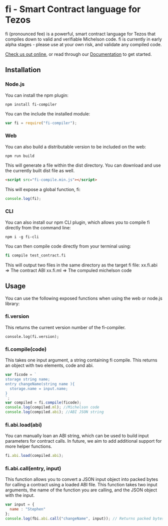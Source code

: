 # fi - Smart Contract language for Tezos

fi (pronounced fee) is a powerful, smart contract language for Tezos that compiles down to valid and verifiable Michelson code. fi is currently in early alpha stages - please use at your own risk, and validate any compiled code.

[Check us out online](https://fi-code.com), or read through our [Documentation](https://learn.fi-code.com/) to get started.

## Installation

### Node.js

You can install the npm plugin:

```npm install fi-compiler```

You can the include the installed module:

```javascript
var fi = require("fi-compiler");
```

### Web

You can also build a distributable version to be included on the web:

```npm run build```

This will generate a file within the dist directory. You can download and use the currently built dist file as well.

```html
<script src="fi-compile.min.js"></script>
```

This will expose a global function, fi:

```javascript
console.log(fi);
```

### CLI

You can also install our npm CLI plugin, which allows you to compile fi directly from the command line:

```npm i -g fi-cli```

You can then compile code directly from your terminal using:

```bash
fi compile test_contract.fi
```
This will output two files in the same directory as the target fi file:
xx.fi.abi => The contract ABI
xx.fi.ml => The compuled michelson code


## Usage

You can use the following exposed functions when using the web or node.js library:

### fi.version

This returns the current version number of the fi-compiler.

```console.log(fi.version);```

### fi.compile(code)

This takes one input argument, a string containing fi compile. This returns an object with two elements, code and abi.

```javascript
var ficode = `
storage string name;
entry changeName(string name ){
  storage.name = input.name;
}
`;
var compiled = fi.compile(ficode);
console.log(compiled.ml); //Michelson code
console.log(compiled.abi); //ABI JSON string
```

### fi.abi.load(abi)

You can manually loan an ABI string, which can be used to build input parameters for contract calls. In future, we aim to add additional support for more helper functions.

```javascript
fi.abi.load(compiled.abi);
```

### fi.abi.call(entry, input)

This function allows you to convert a JSON input object into packed bytes for calling a contract using a loaded ABI file. This function takes two input arguments, the name of the function you are calling, and the JSON object with the input.

```javascript
var input = {
  name : "Stephen"
};
console.log(fbi.abi.call("changeName", input)); // Returns packed bytes for a contract call
```
```
